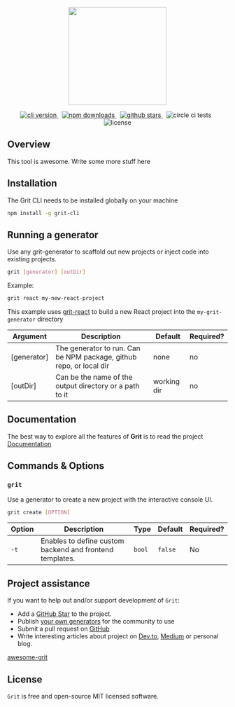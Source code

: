 <p align="center"><img src="https://i0.wp.com/www.primefaces.org/wp-content/uploads/2017/09/feature-react.png?ssl=1" width="224px"/>

<p align="center">
<a href="https://github.com/TimCrooker/Grit/releases" target="_blank">
<img src="https://img.shields.io/github/package-json/v/TimCrooker/Grit?style=for-the-badge" alt="cli version" />
</a>
&nbsp;
<a href="https://www.npmjs.com/package/grit-cli" target="_blank">
<img src="https://img.shields.io/npm/dw/grit-cli?style=for-the-badge" alt="npm downloads" />
</a>
&nbsp;
<a href="https://www.npmjs.com/package/grit-cli" target="_blank">
<img src="https://img.shields.io/github/stars/TimCrooker/grit?style=for-the-badge" alt="github stars" />
</a>
&nbsp;
<img src="https://img.shields.io/circleci/build/github/TimCrooker/Grit/master?color=green&style=for-the-badge" alt="circle ci tests" />
&nbsp;
<img src="https://img.shields.io/npm/l/grit-cli?style=for-the-badge" alt="license" />
</h1>

## Overview

This tool is awesome. Write some more stuff here

## Installation

The Grit CLI needs to be installed globally on your machine

```bash
npm install -g grit-cli
```

## Running a generator

Use any grit-generator to scaffold out new projects or inject code into existing projects.

```bash
grit [generator] [outDir]
```

Example:

```bash
grit react my-new-react-project
```

This example uses [grit-react](https://github.com/TimCrooker/grit-generator) to build a new React project into the `my-grit-generator` directory

| Argument    | Description                                                         | Default     | Required? |
| ----------- | ------------------------------------------------------------------- | ----------- | --------- |
| [generator] | The generator to run. Can be NPM package, github repo, or local dir | none        | no        |
| [outDir]    | Can be the name of the output directory or a path to it             | working dir | no        |

## Documentation

The best way to explore all the features of **Grit** is to read the project [Documentation](https://timcrooker.github.io/Grit/)

## Commands & Options

### `grit`

Use a generator to create a new project with the interactive console UI.

```bash
grit create [OPTION]
```

| Option | Description                                              | Type   | Default | Required? |
| ------ | -------------------------------------------------------- | ------ | ------- | --------- |
| `-t`   | Enables to define custom backend and frontend templates. | `bool` | `false` | No        |

## Project assistance

If you want to help out and/or support development of `Grit`:

- Add a [GitHub Star](https://github.com/TimCrooker/Grit) to the project.
- Publish [your own generators](https://github.com/TimCrooker/awesome-grit) for the community to use
- Submit a pull request on [GitHub](https://github.com/TimCrooker/Grit/pulls)
- Write interesting articles about project on [Dev.to](https://dev.to/), [Medium](https://medium.com/) or personal blog.


[awesome-grit](https://github.com/TimCrooker/awesome-grit)

## License

`Grit` is free and open-source MIT licensed software.
